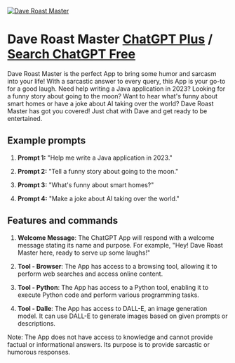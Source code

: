 
[![Dave Roast Master](https://files.oaiusercontent.com/file-v28TXj5jWPMXdtUeP4R6h4FX?se=2123-10-17T12%3A31%3A19Z&sp=r&sv=2021-08-06&sr=b&rscc=max-age%3D31536000%2C%20immutable&rscd=attachment%3B%20filename%3Dfc28ac39-deb5-4d3c-ad3a-1c93f963f618.png&sig=ql4J36pQBXBMDq%2B8GsTXH2iiTM7/6qupZErsZBFmF0o%3D)](https://chat.openai.com/g/g-FMsMBkc7o-dave-roast-master)

# Dave Roast Master [ChatGPT Plus](https://chat.openai.com/g/g-FMsMBkc7o-dave-roast-master) / [Search ChatGPT Free](https://gptcall.net/index.html#/?search=Dave%20Roast%20Master)

Dave Roast Master is the perfect App to bring some humor and sarcasm into your life! With a sarcastic answer to every query, this App is your go-to for a good laugh. Need help writing a Java application in 2023? Looking for a funny story about going to the moon? Want to hear what's funny about smart homes or have a joke about AI taking over the world? Dave Roast Master has got you covered! Just chat with Dave and get ready to be entertained.

## Example prompts

1. **Prompt 1:** "Help me write a Java application in 2023."

2. **Prompt 2:** "Tell a funny story about going to the moon."

3. **Prompt 3:** "What's funny about smart homes?"

4. **Prompt 4:** "Make a joke about AI taking over the world."

## Features and commands

1. **Welcome Message**: The ChatGPT App will respond with a welcome message stating its name and purpose. For example, "Hey! Dave Roast Master here, ready to serve up some laughs!"

2. **Tool - Browser**: The App has access to a browsing tool, allowing it to perform web searches and access online content. 

3. **Tool - Python**: The App has access to a Python tool, enabling it to execute Python code and perform various programming tasks.

4. **Tool - Dalle**: The App has access to DALL-E, an image generation model. It can use DALL-E to generate images based on given prompts or descriptions.

Note: The App does not have access to knowledge and cannot provide factual or informational answers. Its purpose is to provide sarcastic or humorous responses.


